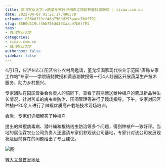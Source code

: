 ```yaml
---
title: 四川农业大学->蔬菜专家赴泸州市江阳区开展科技服务 | sicau.com.cn
date: 2022-04-07 01:22:17.496570
urlname: 8560d319cf46b756dd293aace7b6f791
slug: 8560d319cf46b756dd293aace7b6f791
tags: 
- 四川农业大学
categories:
- sicau.com.cn
- 四川农业大学
authorbox: false
sidebar: false
---
```

4月1日，应泸州市江阳区农业农村局邀请，董允坝国家现代农业示范园“唐懿专家工作站”专家——学院唐懿教授和黄志副教授等一行4人赴园区开展蔬菜生产技术服务，助力乡村振兴。  

专家团队在园区管委会负责人的陪同下，查看了前期赠送给种植户的苦瓜新品种生长情况，针对苦瓜的病虫害防治、田间管理等进行了现场指导。下午，专家对园区种植户20余人进行了辣椒优质高产栽培技术现场培训。

会后，专家们详细解答了种植户
<!--more-->
提出的辣椒病毒病、潜叶蝇和根结线虫防治等多个问题，得到种植户一致好评。当地的宸佳霖农业公司负责人还邀请专家们参观该公司基地，专家针对该公司发展现状及目前存在的问题给出了专业建议。

![图](https://news.sicau.edu.cn/__local/2/55/E2/AEFC65191E8ECEC9AC161A07123_FB31ED03_1A3AB.png)

[转入文章首发地址](https://news.sicau.edu.cn/info/1078/67224.htm)